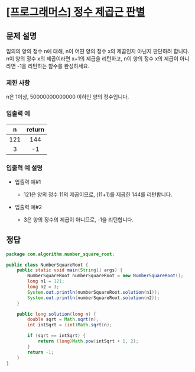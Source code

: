 # [\[프로그래머스\] 정수 제곱근 판별](https://programmers.co.kr/learn/courses/30/lessons/12934)

## 문제 설명
임의의 양의 정수 n에 대해, n이 어떤 양의 정수 x의 제곱인지 아닌지 판단하려 합니다.
n이 양의 정수 x의 제곱이라면 x+1의 제곱을 리턴하고, n이 양의 정수 x의 제곱이 아니라면 -1을 리턴하는 함수를 완성하세요.

### 제한 사항
n은 1이상, 50000000000000 이하인 양의 정수입니다.

### 입출력 예
n | return
:---: | :---:
121 | 144
3 | -1

### 입출력 예 설명
- 입출력 예#1
    - 121은 양의 정수 11의 제곱이므로, (11+1)를 제곱한 144를 리턴합니다.

- 입출력 예#2
    - 3은 양의 정수의 제곱이 아니므로, -1을 리턴합니다.

## 정답
```java
package com.algorithm.number_square_root;

public class NumberSquareRoot {
    public static void main(String[] args) {
        NumberSquareRoot numberSquareRoot = new NumberSquareRoot();
        long n1 = 121;
        long n2 = 3;
        System.out.println(numberSquareRoot.solution(n1));
        System.out.println(numberSquareRoot.solution(n2));
    }

    public long solution(long n) {
        double sqrt = Math.sqrt(n);
        int intSqrt = (int)Math.sqrt(n);

        if (sqrt == intSqrt) {
            return (long)Math.pow(intSqrt + 1, 2);
        }
        return -1;
    }
}
```
